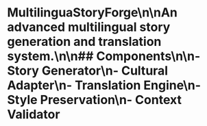 # MultilinguaStoryForge\n\nAn advanced multilingual story generation and translation system.\n\n## Components\n\n- Story Generator\n- Cultural Adapter\n- Translation Engine\n- Style Preservation\n- Context Validator
